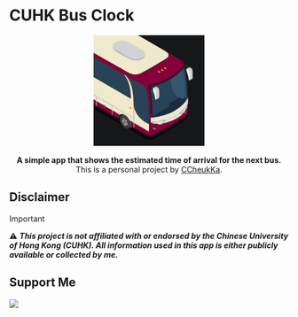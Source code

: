# CUHK Bus Clock

<div align="center">

<picture>
    <img width="200px" src="https://github.com/CCheukKa/CUHK-bus-clock/blob/main/assets/images/icon.png?raw=true" />
</picture>


**A simple app that shows the estimated time of arrival for the next bus.**  
This is a personal project by [CCheukKa](https://github.com/CCheukKa).  

</div>

## Disclaimer
> [!IMPORTANT]  
> ⚠️ ***This project is not affiliated with or endorsed by the Chinese University of Hong Kong (CUHK). All information used in this app is either publicly available or collected by me.***

## Support Me

<a href="https://www.buymeacoffee.com/CCheukKa"><img src="https://img.buymeacoffee.com/button-api/?text=Buy me a coffee&emoji=&slug=CCheukKa&button_colour=5F7FFF&font_colour=ffffff&font_family=Bree&outline_colour=000000&coffee_colour=FFDD00" /></a>